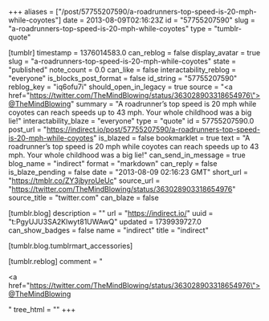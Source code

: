 +++
aliases = ["/post/57755207590/a-roadrunners-top-speed-is-20-mph-while-coyotes"]
date = 2013-08-09T02:16:23Z
id = "57755207590"
slug = "a-roadrunners-top-speed-is-20-mph-while-coyotes"
type = "tumblr-quote"

[tumblr]
timestamp = 1376014583.0
can_reblog = false
display_avatar = true
slug = "a-roadrunners-top-speed-is-20-mph-while-coyotes"
state = "published"
note_count = 0.0
can_like = false
interactability_reblog = "everyone"
is_blocks_post_format = false
id_string = "57755207590"
reblog_key = "iq6ofu7i"
should_open_in_legacy = true
source = "<a href=\"https://twitter.com/TheMindBlowing/status/363028903318654976\">@TheMindBlowing</a>"
summary = "A roadrunner’s top speed is 20 mph while coyotes can reach speeds up to 43 mph. Your whole childhood was a big lie!"
interactability_blaze = "everyone"
type = "quote"
id = 57755207590.0
post_url = "https://indirect.io/post/57755207590/a-roadrunners-top-speed-is-20-mph-while-coyotes"
is_blazed = false
bookmarklet = true
text = "A roadrunner&rsquo;s top speed is 20 mph while coyotes can reach speeds up to 43 mph. Your whole childhood was a big lie!"
can_send_in_message = true
blog_name = "indirect"
format = "markdown"
can_reply = false
is_blaze_pending = false
date = "2013-08-09 02:16:23 GMT"
short_url = "https://tmblr.co/ZY3jbyroUeUc"
source_url = "https://twitter.com/TheMindBlowing/status/363028903318654976"
source_title = "twitter.com"
can_blaze = false

[tumblr.blog]
description = ""
url = "https://indirect.io/"
uuid = "t:PgyUJU3SA2Klwyt81UWAwQ"
updated = 1739939727.0
can_show_badges = false
name = "indirect"
title = "indirect"

[tumblr.blog.tumblrmart_accessories]

[tumblr.reblog]
comment = "<p><a href=\"https://twitter.com/TheMindBlowing/status/363028903318654976\">@TheMindBlowing</a></p>"
tree_html = ""
+++
